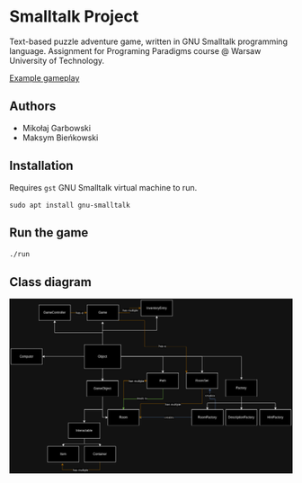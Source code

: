 # Smalltalk Project
Text-based puzzle adventure game, written in GNU Smalltalk programming language.
Assignment for Programing Paradigms course @ Warsaw University of Technology.

[Example gameplay](./docs/playthrough.txt)

## Authors
* Mikołaj Garbowski
* Maksym Bieńkowski

## Installation
Requires `gst` GNU Smalltalk virtual machine to run.

```shell
sudo apt install gnu-smalltalk
```

## Run the game
```shell
./run
```

## Class diagram
![class diagram](./docs/class-diagram.png)